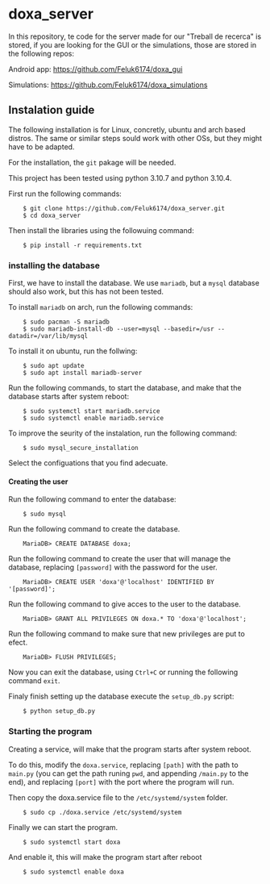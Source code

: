 # doxa_server
In this repository, te code for the server made for our "Treball de recerca" is stored, if you are looking for the GUI or the simulations, those are stored in the following repos:

Android app: https://github.com/Feluk6174/doxa_gui

Simulations: https://github.com/Feluk6174/doxa_simulations

## Instalation guide
The following installation is for Linux, concretly, ubuntu and arch based distros. The same or similar steps sould work with other OSs, but they might have to be adapted.

For the installation, the `git` pakage will be needed.

This project has been tested using python 3.10.7 and python 3.10.4.

First run the following commands:
```
    $ git clone https://github.com/Feluk6174/doxa_server.git
    $ cd doxa_server
```

Then install the libraries using the followuing command:
```
    $ pip install -r requirements.txt
```

### installing the database
First, we have to install the database. We use `mariadb`, but a `mysql` database should also work, but this has not been tested.

To install `mariadb` on arch, run the following commands:

```
    $ sudo pacman -S mariadb
    $ sudo mariadb-install-db --user=mysql --basedir=/usr --datadir=/var/lib/mysql
```

To install it on ubuntu, run the follwing:
```
    $ sudo apt update
    $ sudo apt install mariadb-server
```

Run the following commands, to start the database, and make that the database starts after system reboot: 
```
    $ sudo systemctl start mariadb.service
    $ sudo systemctl enable mariadb.service
```

To improve the seurity of the instalation, run the following command:

```
    $ sudo mysql_secure_installation
```

Select the configuations that you find adecuate.

#### Creating the user
Run the following command to enter the database:
```
    $ sudo mysql
```

Run the following command to create the database.
```
    MariaDB> CREATE DATABASE doxa;
```

Run the following command to create the user that will manage the database, replacing `[password]` with the password for the user.
```
    MariaDB> CREATE USER 'doxa'@'localhost' IDENTIFIED BY '[password]';
```

Run the following command to give acces to the user to the database.
```
    MariaDB> GRANT ALL PRIVILEGES ON doxa.* TO 'doxa'@'localhost';
```

Run the following command to make sure that new privileges are put to efect.
```
    MariaDB> FLUSH PRIVILEGES;
```

Now you can exit the database, using `Ctrl+C` or running the following command `exit`.

Finaly finish setting up the database execute the `setup_db.py` script:
```
    $ python setup_db.py
```
### Starting the program
Creating a service, will make that the program starts after system reboot.

To do this, modify the `doxa.service`, replacing `[path]` with the path to `main.py` (you can get the path runing `pwd`, and appending `/main.py` to the end), and replacing `[port]` with the port where the program will run.

Then copy the doxa.service file to the `/etc/systemd/system` folder.
```
    $ sudo cp ./doxa.service /etc/systemd/system
```

Finally we can start the program.
```
    $ sudo systemctl start doxa
```

And enable it, this will make the program start after reboot
```
    $ sudo systemctl enable doxa
```